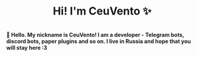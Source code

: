 <h1 align="center">Hi! I'm CeuVento ✨</h1>
<br>
<b>🌻 Hello. My nickname is CeuVento! I am a developer - Telegram bots, discord bots, paper plugins and so on. I live in Russia and hope that you will stay here :3</b>
<br>
